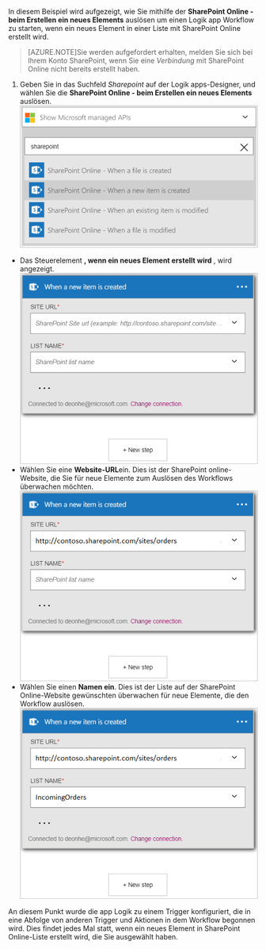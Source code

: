 In diesem Beispiel wird aufgezeigt, wie Sie mithilfe der **SharePoint Online - beim Erstellen ein neues Elements** auslösen um einen Logik app Workflow zu starten, wenn ein neues Element in einer Liste mit SharePoint Online erstellt wird.

>[AZURE.NOTE]Sie werden aufgefordert erhalten, melden Sie sich bei Ihrem Konto SharePoint, wenn Sie eine *Verbindung* mit SharePoint Online nicht bereits erstellt haben.  

1. Geben Sie in das Suchfeld *Sharepoint* auf der Logik apps-Designer, und wählen Sie die **SharePoint Online - beim Erstellen ein neues Elements** auslösen.  
![SharePoint online auslösenden Bild](./media/connectors-create-api-sharepointonline/trigger-1.png)  
- Das Steuerelement **, wenn ein neues Element erstellt wird** , wird angezeigt.  
![SharePoint online auslösenden Bild 2](./media/connectors-create-api-sharepointonline/trigger-2.png)   
- Wählen Sie eine **Website-URL**ein. Dies ist der SharePoint online-Website, die Sie für neue Elemente zum Auslösen des Workflows überwachen möchten.  
![SharePoint online auslösenden Bild 3](./media/connectors-create-api-sharepointonline/trigger-3.png)   
- Wählen Sie einen **Namen ein**. Dies ist der Liste auf der SharePoint Online-Website gewünschten überwachen für neue Elemente, die den Workflow auslösen.  
![SharePoint online auslösenden Bild 4](./media/connectors-create-api-sharepointonline/trigger-4.png)   

An diesem Punkt wurde die app Logik zu einem Trigger konfiguriert, die in eine Abfolge von anderen Trigger und Aktionen in dem Workflow begonnen wird. Dies findet jedes Mal statt, wenn ein neues Element in SharePoint Online-Liste erstellt wird, die Sie ausgewählt haben.  